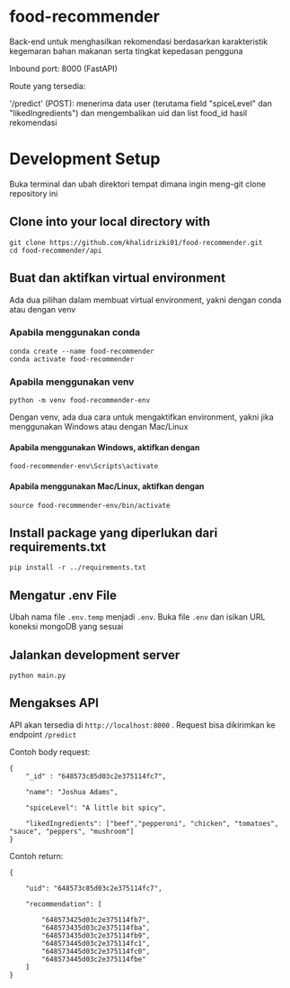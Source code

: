 # food-recommender
Back-end untuk menghasilkan rekomendasi berdasarkan karakteristik kegemaran bahan makanan serta tingkat kepedasan pengguna

Inbound port: 8000 (FastAPI)

Route yang tersedia:

'/predict' (POST): menerima data user (terutama field "spiceLevel" dan "likedIngredients") dan mengembalikan uid dan list food_id hasil rekomendasi


# Development Setup
Buka terminal dan ubah direktori tempat dimana ingin meng-git clone repository ini

## Clone into your local directory with 
```
git clone https://github.com/khalidrizki01/food-recommender.git
cd food-recommender/api
```

## Buat dan aktifkan virtual environment
Ada dua pilihan dalam membuat virtual environment, yakni dengan conda atau dengan venv
### Apabila menggunakan conda
```
conda create --name food-recommender
conda activate food-recommender
```
### Apabila menggunakan venv
```
python -m venv food-recommender-env
```
Dengan venv, ada dua cara untuk mengaktifkan environment, yakni jika menggunakan Windows atau dengan Mac/Linux
#### Apabila menggunakan Windows, aktifkan dengan
```
food-recommender-env\Scripts\activate
```
#### Apabila menggunakan Mac/Linux, aktifkan dengan
```
source food-recommender-env/bin/activate
```

## Install package yang diperlukan dari requirements.txt
```
pip install -r ../requirements.txt
```

## Mengatur .env File
Ubah nama file `.env.temp` menjadi `.env`.
Buka file `.env` dan isikan URL koneksi mongoDB yang sesuai

## Jalankan development server
```
python main.py
```

## Mengakses API
API akan tersedia di `http://localhost:8000` . Request bisa dikirimkan ke endpoint `/predict`

Contoh body request: 
```
{
    "_id" : "648573c85d03c2e375114fc7",
    
    "name": "Joshua Adams",
    
    "spiceLevel": "A little bit spicy",
    
    "likedIngredients": ["beef","pepperoni", "chicken", "tomatoes", "sauce", "peppers", "mushroom"] 
}
```


Contoh return:
```
{

    "uid": "648573c85d03c2e375114fc7",
    
    "recommendation": [
    
        "648573425d03c2e375114fb7",
        "648573435d03c2e375114fba",
        "648573435d03c2e375114fb9",
        "648573445d03c2e375114fc1",
        "648573445d03c2e375114fc0",
        "648573445d03c2e375114fbe"
    ]
}
```
